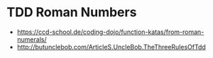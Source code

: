 # TDD Roman Numbers

- https://ccd-school.de/coding-dojo/function-katas/from-roman-numerals/
- http://butunclebob.com/ArticleS.UncleBob.TheThreeRulesOfTdd
